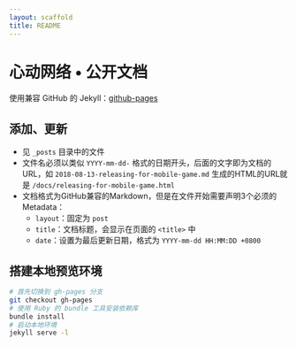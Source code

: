 ```yaml
---
layout: scaffold
title: README
---
```


# 心动网络 • 公开文档

使用兼容 GitHub 的 Jekyll：[github-pages](https://github.com/github/pages-gem/)

## 添加、更新

- 见 `_posts` 目录中的文件
- 文件名必须以类似 `YYYY-mm-dd-` 格式的日期开头，后面的文字即为文档的URL，如 `2018-08-13-releasing-for-mobile-game.md` 生成的HTML的URL就是 `/docs/releasing-for-mobile-game.html`
- 文档格式为GitHub兼容的Markdown，但是在文件开始需要声明3个必须的Metadata：
    - `layout`：固定为 `post`
    - `title`：文档标题，会显示在页面的 `<title>` 中
    - `date`：设置为最后更新日期，格式为 `YYYY-mm-dd HH:MM:DD +0800`

## 搭建本地预览环境

```bash
# 首先切换到 gh-pages 分支
git checkout gh-pages
# 使用 Ruby 的 bundle 工具安装依赖库
bundle install
# 启动本地环境
jekyll serve -l
```

